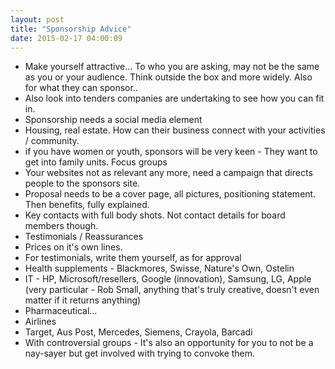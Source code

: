 ```yaml
---
layout: post
title: "Sponsorship Advice"
date: 2015-02-17 04:00:09
---
```


*   Make yourself attractive… To who you are asking, may not be the same as you or your audience. Think outside the box and more widely. Also for what they can sponsor..
*   Also look into tenders companies are undertaking to see how you can fit in.
*   Sponsorship needs a social media element
*   Housing, real estate. How can their business connect with your activities / community.
*   if you have women or youth, sponsors will be very keen - They want to get into family units. Focus groups
*   Your websites not as relevant any more, need a campaign that directs people to the sponsors site.
*   Proposal needs to be a cover page, all pictures, positioning statement. Then benefits, fully explained.
*   Key contacts with full body shots. Not contact details for board members though.
*   Testimonials / Reassurances
*   Prices on it's own lines.
*   For testimonials, write them yourself, as for approval
*   Health supplements - Blackmores, Swisse, Nature's Own, Ostelin
*   IT - HP, Microsoft/resellers, Google (innovation), Samsung, LG, Apple (very particular - Rob Small, anything that's truly creative, doesn't even matter if it returns anything)
*   Pharmaceutical…
*   Airlines
*   Target, Aus Post, Mercedes, Siemens, Crayola, Barcadi
*   With controversial groups - It's also an opportunity for you to not be a nay-sayer but get involved with trying to convoke them.